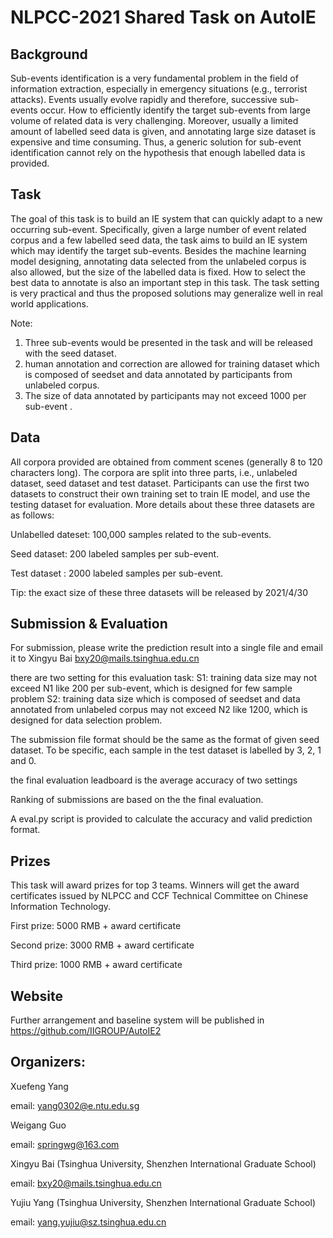 # NLPCC-2021 Shared Task on AutoIE

## Background

Sub-events identification is a very fundamental problem in the field of information extraction, especially in emergency situations (e.g., terrorist attacks). Events usually evolve rapidly and therefore, successive sub-events occur. How to efficiently identify the target sub-events from large volume of related data is very challenging. Moreover, usually a limited amount of labelled seed data is given, and annotating large size dataset is expensive and time consuming. Thus, a generic solution for sub-event identification cannot rely on the hypothesis that enough labelled data is provided.

## Task

The goal of this task is to build an IE system that can quickly adapt to a new occurring sub-event. Specifically, given a large number of event related corpus and a few labelled seed data, the task aims to build an IE system which may identify the target sub-events. Besides the machine learning model designing, annotating data selected from the unlabeled corpus is also allowed, but the size of the labelled data is fixed. How to select the best data to annotate is also an important step in this task. The task setting is very practical and thus the proposed solutions may generalize well in real world applications.

Note:  
1.	Three sub-events would be presented in the task and will be released with the seed dataset.
2.	human annotation and correction are allowed for training dataset which is composed of seedset and data annotated by participants from unlabeled corpus. 
3.	The size of data annotated by participants may not exceed 1000 per sub-event .

## Data
All corpora provided are obtained from comment scenes (generally 8 to 120 characters long). The corpora are split into three parts, i.e., unlabeled dataset, seed dataset and test dataset. Participants can use the first two datasets to construct their own training set to train IE model, and use the testing dataset for evaluation. More details about these three datasets are as follows:

Unlabelled dateset: 100,000 samples related to the sub-events.

Seed dataset: 200 labeled samples per sub-event. 

Test dataset : 2000 labeled samples per sub-event.

Tip: the exact size of these three datasets will be released by 2021/4/30 

## Submission & Evaluation

For submission, please write the prediction result into a single file and email it to Xingyu Bai
bxy20@mails.tsinghua.edu.cn

there are two setting for this evaluation task:
S1: training data size may not exceed N1 like 200 per sub-event, which is designed for few sample problem
S2: training data size which is composed of seedset and data annotated from unlabeled corpus may not exceed N2 like 1200, which is designed for data selection problem.

The submission file format should be the same as the format of given seed dataset. To be specific, each sample in the test dataset is labelled by 3, 2, 1 and 0. 

the final evaluation leadboard is the average accuracy of two settings

Ranking of submissions are based on the the final evaluation.

A eval.py script is provided to calculate the accuracy and valid prediction format. 


## Prizes

This task will award prizes for top 3 teams. Winners will get the award certificates issued by NLPCC and CCF Technical Committee on Chinese Information Technology. 


First prize:         5000 RMB + award certificate

Second prize:        3000 RMB + award certificate

Third prize:         1000 RMB + award certificate


## Website

Further arrangement and baseline system will be published in https://github.com/IIGROUP/AutoIE2

## Organizers: 

Xuefeng Yang 

email: yang0302@e.ntu.edu.sg

Weigang Guo 

email: springwg@163.com

Xingyu Bai (Tsinghua University, Shenzhen International Graduate School)

email: bxy20@mails.tsinghua.edu.cn

Yujiu Yang (Tsinghua University, Shenzhen International Graduate School)

email: yang.yujiu@sz.tsinghua.edu.cn

